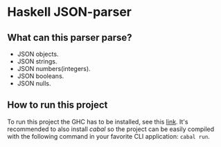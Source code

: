 # Haskell JSON-parser

## What can this parser parse?
- JSON objects.
- JSON strings.
- JSON numbers(integers).
- JSON booleans.
- JSON nulls.

## How to run this project
To run this project the GHC has to be installed, see this [link](https://www.haskell.org/ghcup/install/). It's recommended to also install _cabal_ so the project can be easily compiled with the following command in your favorite CLI application: ```cabal run```.